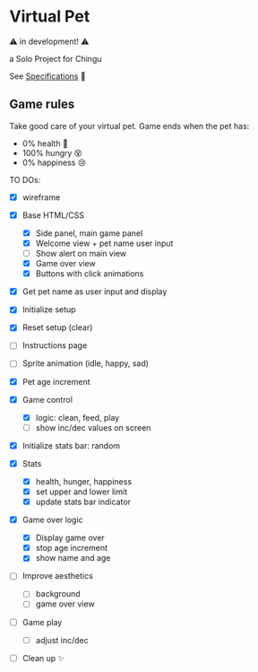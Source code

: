 # Virtual Pet

⚠ in development! ⚠ 

a Solo Project for Chingu

See [Specifications](https://github.com/chingu-voyages/soloproject-tier1-virtualpet) 📃


## Game rules
Take good care of your virtual pet. Game ends when the pet has:
 - 0% health 🤧
 - 100% hungry 😵
 - 0% happiness 😢

TO DOs:
- [x] wireframe
- [x] Base HTML/CSS
    - [x] Side panel, main game panel
    - [x] Welcome view + pet name user input
    - [ ] Show alert on main view
    - [x] Game over view
    - [x] Buttons with click animations
- [x] Get pet name as user input and display
- [x] Initialize setup
- [x] Reset setup (clear)
- [ ] Instructions page
- [ ] Sprite animation (idle, happy, sad)
- [x] Pet age increment
- [x] Game control 
    - [x] logic: clean, feed, play
    - [ ] show inc/dec values on screen
- [x] Initialize stats bar: random
- [x] Stats
    - [x] health, hunger, happiness
    - [x] set upper and lower limit 
    - [x] update stats bar indicator
- [x] Game over logic
    - [x] Display game over
    - [x] stop age increment
    - [x] show name and age
- [ ] Improve aesthetics
    - [ ] background
    - [ ] game over view
- [ ] Game play
    - [ ] adjust inc/dec
- [ ] Clean up ✨

